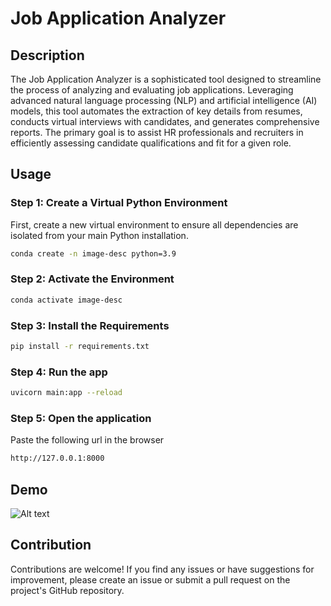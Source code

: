# Job Application Analyzer

## Description

The Job Application Analyzer is a sophisticated tool designed to streamline the process of analyzing and evaluating job applications. Leveraging advanced natural language processing (NLP) and artificial intelligence (AI) models, this tool automates the extraction of key details from resumes, conducts virtual interviews with candidates, and generates comprehensive reports. The primary goal is to assist HR professionals and recruiters in efficiently assessing candidate qualifications and fit for a given role.




## Usage

### Step 1: Create a Virtual Python Environment

First, create a new virtual environment to ensure all dependencies are isolated from your main Python installation.

```bash
conda create -n image-desc python=3.9 
```

### Step 2: Activate the Environment

```bash
conda activate image-desc
```

### Step 3: Install the Requirements

```bash
pip install -r requirements.txt
```

### Step 4: Run the app

```bash
uvicorn main:app --reload
```
### Step 5: Open the application

Paste the following url in the browser 

```bash
http://127.0.0.1:8000
```

## Demo

![Alt text](./images/1.png)


## Contribution
Contributions are welcome! If you find any issues or have suggestions for improvement, please create an issue or submit a pull request on the project's GitHub repository.


